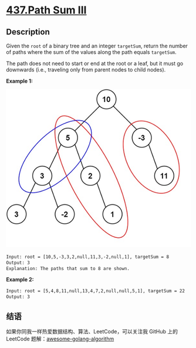 # [437.Path Sum III][title]

## Description
Given the `root` of a binary tree and an integer `targetSum`, return the number of paths where the sum of the values along the path equals `targetSum`.

The path does not need to start or end at the root or a leaf, but it must go downwards (i.e., traveling only from parent nodes to child nodes).


**Example 1:**  
<!--![tree](https://assets.leetcode.com/uploads/2021/04/09/pathsum3-1-tree.jpg)-->
![pathsum3-1](./pathsum3-1-tree.jpg)

```
Input: root = [10,5,-3,3,2,null,11,3,-2,null,1], targetSum = 8
Output: 3
Explanation: The paths that sum to 8 are shown.
```

**Example 2:**

```
Input: root = [5,4,8,11,null,13,4,7,2,null,null,5,1], targetSum = 22
Output: 3
```

## 结语

如果你同我一样热爱数据结构、算法、LeetCode，可以关注我 GitHub 上的 LeetCode 题解：[awesome-golang-algorithm][me]

[title]: https://leetcode.com/problems/path-sum-iii/
[me]: https://github.com/kylesliu/awesome-golang-algorithm
